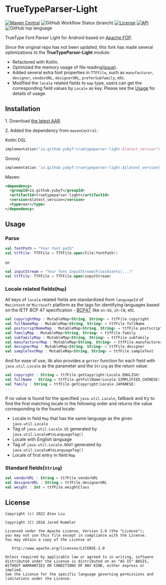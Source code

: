 # TrueTypeParser-Light

[![Maven Central](https://img.shields.io/maven-central/v/io.github.yubyf/truetypeparser-light?color=informational&label=Maven%20Central)](https://search.maven.org/artifact/io.github.yubyf/truetypeparser-light)
![GitHub Workflow Status (branch)](https://img.shields.io/github/workflow/status/yubyf/TrueTypeParser-Light/CI/master?label=Test&logo=github)
[![License](https://img.shields.io/github/license/Yubyf/TruetypeParser-Light)](https://github.com/Yubyf/truetypeparser/blob/master/LICENSE)
[![API](https://img.shields.io/badge/API-21%2B-blue.svg?style=flat)](https://android-arsenal.com/api?level=21)
![GitHub top language](https://img.shields.io/github/languages/top/yubyf/TruetypeParser-Light)

TrueType Font Parser Light for Android based on [Apache FOP](http://xmlgraphics.apache.org/fop/).

Since the original repo has not been updated, this fork has made several optimizations to the **TrueTypeParser-Light** module:

- Refactored with Kotlin.
- Optimized the memory usage of file reading([issue](https://github.com/jaredrummler/TrueTypeParser/issues/4)).
- Added several extra font properties in `TTFFile`, such as `manufacturer`, `designer`, `vendorURL`, `designerURL`, `preferSubfamily`, etc.
- Modified the `locale` related fields to `map` type, users can get the corresponding field values by `Locale` as key. Please see the [Usage](#Usage) for details of usage.

## Installation

1\. Download [the latest AAR](https://repo1.maven.org/maven2/io/github/yubyf/truetypeparser-light/2.0.1/truetypeparser-light-2.0.1.aar).

2\. Added the dependency from `mavenCentral`:

Kotlin DSL

 ```Kotlin
 implementation("io.github.yubyf:truetypeparser-light:$latest_version")
 ```

Groovy

 ```groovy
 implementation 'io.github.yubyf:truetypeparser-light:${latest_version}'
 ```

Maven:

```xml
<dependency>
  <groupId>io.github.yubyf</groupId>
  <artifactId>truetypeparser-light</artifactId>
  <version>$latest_version</version>
  <type>aar</type>
</dependency>
```

## Usage

### Parse

```kotlin
val fontPath = "Your font path"
val ttfFile: TTFFile = TTFFile.open(File(fontPath))
```

or

```kotlin
val inputStream = "Your font InputStream(File|Assets|...)"
val ttfFile: TTFFile = TTFFile.open(inputStream)
```

### Locale related fields(`Map`)

All keys of `locale` related fields are standardized from `languageId` of `Macintosh` or `Microsoft` platform as the tags for identifying languages based on the IETF BCP 47 specification - [BCP47](https://tools.ietf.org/html/bcp47), like `en-US`, `zh-CN`, etc.

```kotlin
val copyrightMap : MutableMap<String, String> = ttfFile.copyright
val fullNameMap : MutableMap<String, String> = ttfFile.fullName
val postscriptNameMap : MutableMap<String, String> = ttfFile.postscriptName
val familyMap : MutableMap<String, String> = ttfFile.family
val subfamilyMap : MutableMap<String, String> = ttfFile.subfamily
val manufacturerMap : MutableMap<String, String> = ttfFile.manufacturer
val designerMap : MutableMap<String, String> = ttfFile.designer
val sampleTextMap : MutableMap<String, String> = ttfFile.sampleText
```

And for ease of use, lib also provides a `getter` function for each field with `java.util.Locale` as the parameter  and the `String` as the return value:

```kotlin
val copyright : String = ttfFile.getCopyright(Locale.ENGLISH)
val fullName : String = ttfFile.getFullName(Locale.SIMPLIFIED_CHINESE)
val family : String = ttfFile.getCopyright(Locale.JAPANESE)
...
```

If no value is found for the specified `java.util.Locale`, fallback and try to find the first matching locale in the following order and returns the value corresponding to the found locale:
 - Locale in field `Map` that has the same language as the given `java.util.Locale`
 - Tag of `java.util.Locale.US` generated by `java.util.Locale#toLanguageTag()`
 - Locale with English language
 - Tag of `java.util.Locale.ROOT` generated by `java.util.Locale#toLanguageTag()`
 - Locale of first entry in field `Map`

### Standard fields(`String`)


```kotlin
val vendorURL : String = ttfFile.vendorURL
val designerURL : String = ttfFile.designerURL
val weight : Int = ttfFile.weightClass
```

## License

    Copyright (c) 2022 Alex Liu

    Copyright (C) 2016 Jared Rummler

    Licensed under the Apache License, Version 2.0 (the "License");
    you may not use this file except in compliance with the License.
    You may obtain a copy of the License at

       http://www.apache.org/licenses/LICENSE-2.0

    Unless required by applicable law or agreed to in writing, software
    distributed under the License is distributed on an "AS IS" BASIS,
    WITHOUT WARRANTIES OR CONDITIONS OF ANY KIND, either express or implied.
    See the License for the specific language governing permissions and
    limitations under the License.
